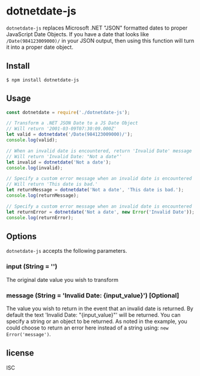 # dotnetdate-js

`dotnetdate-js` replaces Microsoft .NET "JSON" formatted dates to proper JavaScript Date Objects. If you have a date that looks like `/Date(984123009000)/` in your JSON output, then using this function will turn it into a proper date object.

## Install

```
$ npm install dotnetdate-js
```


## Usage

```js
const dotnetdate = require('./dotnetdate-js');

// Transform a .NET JSON Date to a JS Date Object
// Will return '2001-03-09T07:30:09.000Z'
let valid = dotnetdate('/Date(984123009000)/');
console.log(valid);

// When an invalid date is encountered, return 'Invalid Date' message
// Will return 'Invalid Date: "Not a date"'
let invalid = dotnetdate('Not a date');
console.log(invalid);

// Specify a custom error message when an invalid date is encountered
// Will return 'This date is bad.'
let returnMessage = dotnetdate('Not a date', 'This date is bad.');
console.log(returnMessage);

// Specify a custom error message when an invalid date is encountered
let returnError = dotnetdate('Not a date', new Error('Invalid Date'));
console.log(returnError);
```

## Options

`dotnetdate-js` accepts the following parameters.

### input (String = '')
The original date value you wish to transform

### message (String = 'Invalid Date: {input_value}') [Optional]
The value you wish to return in the event that an invalid date is returned. By default the text 'Invalid Date: "{input_value}"' will be returned. You can specify a string or an object to be returned. As noted in the example, you could choose to return an error here instead of a string using: `new Error('message')`.

## license

ISC
